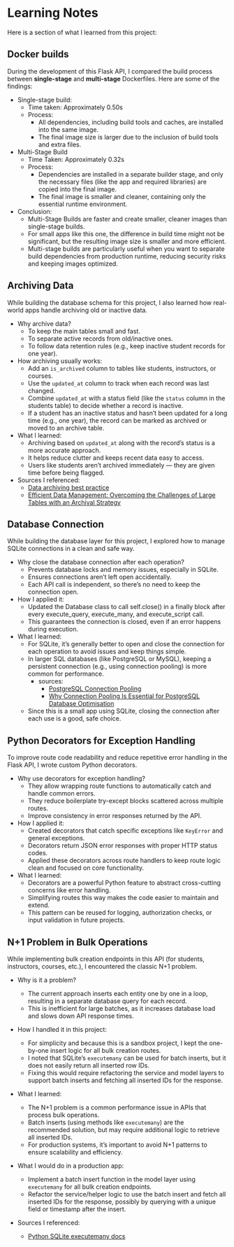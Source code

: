 # Learning Notes

Here is a section of what I learned from this project:

## Docker builds

During the development of this Flask API, I compared the build process between **single-stage** and **multi-stage** Dockerfiles. Here are some of the findings:

- Single-stage build:
  - Time taken: Approximately 0.50s
  - Process:
    - All dependencies, including build tools and caches, are installed into the same image.
    - The final image size is larger due to the inclusion of build tools and extra files.
- Multi-Stage Build
  - Time Taken: Approximately 0.32s
  - Process:
    - Dependencies are installed in a separate builder stage, and only the necessary files (like the app and required libraries) are copied into the final image.
    - The final image is smaller and cleaner, containing only the essential runtime environment.
- Conclusion:
  - Multi-Stage Builds are faster and create smaller, cleaner images than single-stage builds.
  - For small apps like this one, the difference in build time might not be significant, but the resulting image size is smaller and more efficient.
  - Multi-stage builds are particularly useful when you want to separate build dependencies from production runtime, reducing security risks and keeping images optimized.

## Archiving Data

While building the database schema for this project, I also learned how real-world apps handle archiving old or inactive data.

- Why archive data?
  - To keep the main tables small and fast.
  - To separate active records from old/inactive ones.
  - To follow data retention rules (e.g., keep inactive student records for one year).
- How archiving usually works:
  - Add an `is_archived` column to tables like students, instructors, or courses.
  - Use the `updated_at` column to track when each record was last changed.
  - Combine `updated_at` with a status field (like the `status` column in the students table) to decide whether a record is inactive.
  - If a student has an inactive status and hasn’t been updated for a long time (e.g., one year), the record can be marked as archived or moved to an archive table.
- What I learned:
  - Archiving based on `updated_at` along with the record’s status is a more accurate approach.
  - It helps reduce clutter and keeps recent data easy to access.
  - Users like students aren’t archived immediately — they are given time before being flagged.
- Sources I referenced:
  - [Data archiving best practice](https://success.outsystems.com/documentation/outsystems_developer_cloud/building_apps/data_management/best_practices_for_data_management/data_archiving_best_practice)
  - [Efficient Data Management: Overcoming the Challenges of Large Tables with an Archival Strategy](https://opensource-db.com/efficient-data-management-overcoming-the-challenges-of-large-tables-with-an-archival-strategy)
  
## Database Connection

While building the database layer for this project, I explored how to manage SQLite connections in a clean and safe way.

- Why close the database connection after each operation?
  - Prevents database locks and memory issues, especially in SQLite.
  - Ensures connections aren’t left open accidentally.
  - Each API call is independent, so there’s no need to keep the connection open.
- How I applied it:
  - Updated the Database class to call self.close() in a finally block after every execute_query, execute_many, and execute_script call.
  - This guarantees the connection is closed, even if an error happens during execution.
- What I learned:
  - For SQLite, it’s generally better to open and close the connection for each operation to avoid issues and keep things simple.
  - In larger SQL databases (like PostgreSQL or MySQL), keeping a persistent connection (e.g., using connection pooling) is more common for performance.
    - sources:
      - [PostgreSQL Connection Pooling](https://www.compilenrun.com/docs/database/postgresql/postgresql-best-practices/postgresql-connection-pooling/?utm_source=chatgpt.com)
      - [Why Connection Pooling Is Essential for PostgreSQL Database Optimisation](https://caw.tech/why-connection-pooling-is-essential-for-postgresql-database-optimisation/)
  - Since this is a small app using SQLite, closing the connection after each use is a good, safe choice.

## Python Decorators for Exception Handling

To improve route code readability and reduce repetitive error handling in the Flask API, I wrote custom Python decorators.

- Why use decorators for exception handling?
  - They allow wrapping route functions to automatically catch and handle common errors.
  - They reduce boilerplate try-except blocks scattered across multiple routes.
  - Improve consistency in error responses returned by the API.
- How I applied it:
  - Created decorators that catch specific exceptions like `KeyError` and general exceptions.
  - Decorators return JSON error responses with proper HTTP status codes.
  - Applied these decorators across route handlers to keep route logic clean and focused on core functionality.
- What I learned:
  - Decorators are a powerful Python feature to abstract cross-cutting concerns like error handling.
  - Simplifying routes this way makes the code easier to maintain and extend.
  - This pattern can be reused for logging, authorization checks, or input validation in future projects.

## N+1 Problem in Bulk Operations

While implementing bulk creation endpoints in this API (for students, instructors, courses, etc.), I encountered the classic N+1 problem.

- Why is it a problem?
  - The current approach inserts each entity one by one in a loop, resulting in a separate database query for each record.
  - This is inefficient for large batches, as it increases database load and slows down API response times.

- How I handled it in this project:
  - For simplicity and because this is a sandbox project, I kept the one-by-one insert logic for all bulk creation routes.
  - I noted that SQLite’s `executemany` can be used for batch inserts, but it does not easily return all inserted row IDs.
  - Fixing this would require refactoring the service and model layers to support batch inserts and fetching all inserted IDs for the response.

- What I learned:
  - The N+1 problem is a common performance issue in APIs that process bulk operations.
  - Batch inserts (using methods like `executemany`) are the recommended solution, but may require additional logic to retrieve all inserted IDs.
  - For production systems, it’s important to avoid N+1 patterns to ensure scalability and efficiency.

- What I would do in a production app:
  - Implement a batch insert function in the model layer using `executemany` for all bulk creation endpoints.
  - Refactor the service/helper logic to use the batch insert and fetch all inserted IDs for the response, possibly by querying with a unique field or timestamp after the insert.

- Sources I referenced:
  - [Python SQLite executemany docs](https://docs.python.org/3/library/sqlite3.html#sqlite3.Cursor.executemany)
